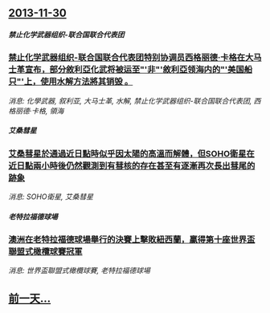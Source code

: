 ## [2013-11-30](/news/2013/11/30/index.md)

##### 禁止化学武器组织-联合国联合代表团
### [ 禁止化学武器组织-联合国联合代表团特别协调员西格丽德·卡格在大马士革宣布，部分敘利亞化武将被运至"'非"'敘利亞领海内的"'美国船只"'上，使用水解方法將其销毁 。](/news/2013/11/30/禁止化学武器组织-联合国联合代表团特别协调员西格丽德-卡格在大马士革宣布-部分敘利亞化武将被运至-非-敘利亞领海内.md)
_消息: 化學武器, 叙利亚, 大马士革, 水解, 禁止化学武器组织-联合国联合代表团, 西格丽德·卡格, 領海_

##### 艾桑彗星
### [艾桑彗星於通過近日點時似乎因太陽的高溫而解體，但SOHO衛星在近日點兩小時後仍然觀測到有彗核的存在甚至有逐漸再次長出彗尾的跡象](/news/2013/11/30/艾桑彗星於通過近日點時似乎因太陽的高溫而解體-但SOHO衛星在近日點兩小時後仍然觀測到有彗核的存在甚至有逐漸再次長出彗尾.md)
_消息: SOHO衛星, 艾桑彗星_

##### 老特拉福德球場
### [ 澳洲在老特拉福德球場舉行的決賽上擊敗紐西蘭，贏得第十座世界盃聯盟式橄欖球賽冠軍 ](/news/2013/11/30/澳洲在老特拉福德球場舉行的決賽上擊敗紐西蘭-贏得第十座世界盃聯盟式橄欖球賽冠軍.md)
_消息: 世界盃聯盟式橄欖球賽, 老特拉福德球場_

## [前一天...](/news/2013/11/29/index.md)


